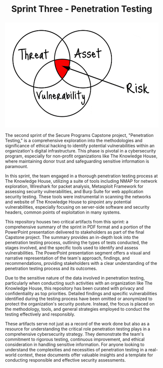 # <p align="center"> Sprint Three - Penetration Testing <p align="center">
![Threat & Assessment Picture](https://github.com/janepierresgithub/TKHSecureProgramCapstoneProject/blob/main/tvlogo.png)

The second sprint of the Secure Programs Capstone project, "Penetration Testing," is a comprehensive exploration into the methodologies and significance of ethical hacking to identify potential vulnerabilities within an organization's digital infrastructure. This phase is pivotal in a cybersecurity program, especially for non-profit organizations like The Knowledge House, where maintaining donor trust and safeguarding sensitive information is paramount.

In this sprint, the team engaged in a thorough penetration testing process at The Knowledge House, utilizing a suite of tools including NMAP for network exploration, Wireshark for packet analysis, Metasploit Framework for assessing security vulnerabilities, and Burp Suite for web application security testing. These tools were instrumental in scanning the networks and website of The Knowledge House to pinpoint any potential vulnerabilities, especially focusing on server-side software and security headers, common points of exploitation in many systems.

This repository houses two critical artifacts from this sprint: a comprehensive summary of the sprint in PDF format and a portion of the PowerPoint presentation delivered to stakeholders as part of the final Capstone project. The summary provides an in-depth look into the penetration testing process, outlining the types of tests conducted, the stages involved, and the specific tools used to identify and assess vulnerabilities. The PowerPoint presentation segment offers a visual and narrative representation of the team's approach, findings, and recommendations, providing stakeholders with a clear understanding of the penetration testing process and its outcomes.

Due to the sensitive nature of the data involved in penetration testing, particularly when conducting such activities with an organization like The Knowledge House, this repository has been curated with privacy and confidentiality as top priorities. Detailed findings and specific vulnerabilities identified during the testing process have been omitted or anonymized to protect the organization's security posture. Instead, the focus is placed on the methodology, tools, and general strategies employed to conduct the testing effectively and responsibly.

These artifacts serve not just as a record of the work done but also as a resource for understanding the critical role penetration testing plays in a comprehensive cybersecurity strategy. They demonstrate the team's commitment to rigorous testing, continuous improvement, and ethical consideration in handling sensitive information. For anyone looking to understand the complexities and necessities of penetration testing in a real-world context, these documents offer valuable insights and a template for conducting responsible and effective security assessments.
